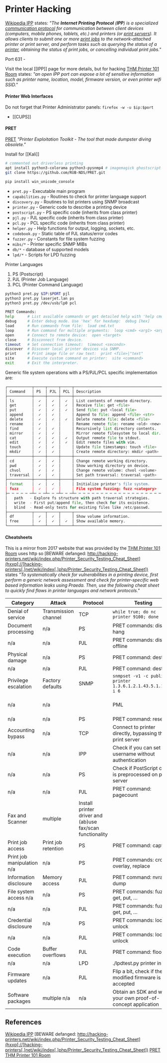 # Printer Hacking 

[Wikipedia IPP](https://en.wikipedia.org/wiki/Internet_Printing_Protocol) states: *"The **Internet Printing Protocol** (**IPP**) is a specialized [communication protocol](https://en.wikipedia.org/wiki/Communication_protocol "Communication protocol") for communication between client devices (computers, mobile phones, tablets, etc.) and printers (or [print servers](https://en.wikipedia.org/wiki/Print_server "Print server")). It allows clients to submit one or more [print jobs](https://en.wikipedia.org/wiki/Print_job "Print job") to the network-attached printer or print server, and perform tasks such as querying the status of a [printer](https://en.wikipedia.org/wiki/Printer_(computing) "Printer (computing)"), obtaining the status of print jobs, or cancelling individual print jobs."*

Port 631 - 

Visit the local [[IPP]] page for more details, but for hacking [THM Printer 101 Room](https://tryhackme.com/r/room/printerhacking101) states: *"an open IPP port can expose a lot of sensitive information such as printer name, location, model, firmware version, or even printer wifi SSID."*

#### Printer Web Interfaces

Do not forget that Printer Administrator panels: `firefox -w -u $ip:$port`
- [[CUPS]]
#### PRET

[PRET](https://github.com/RUB-NDS/PRET) *"Printer Exploitation Toolkit - The tool that made dumpster diving obsolete."*

Install for [[Kali]]
```bash
# commented out driverless printing
apt install python3-colorama python3-pysnmp4 # imagemagick ghostscript
git clone https://github.com/RUB-NDS/PRET.git

```

```powershell
pip install win_unicode_console
```

- `pret.py` - Executable main program
- `capabilities.py` - Routines to check for printer language support
- `discovery.py` - Routines to list printers using SNMP broadcast
- `printer.py` - Generic code to describe a printing device
- `postscript.py` - PS specific code (inherits from class printer)
- `pjl.py` - PJL specific code (inherits from class printer)
- `pcl.py` - PCL specific code (inherits from class printer)
- `helper.py` - Help functions for output, logging, sockets, etc.
- `codebook.py` - Static table of PJL status/error codes
- `fuzzer.py` - Constants for file system fuzzing
- `mibs/*` - Printer specific SNMP MIBs
- `db/*` - database of supported models
- `lpd/*` - Scripts for LPD fuzzing

Printer Languages
1. PS (Postscript)
2. PJL (Printer Job Language)
3. PCL (Printer Command Language)

```bash
python3 pret.py $IP:$PORT pjl
python3 pret.py laserjet.lan ps
python3 pret.py /dev/usb/lp0 pcl

PRET Commands:
help      # List available commands or get detailed help with 'help cmd'.
debug     # Enter debug mode. Use 'hex' for hexdump:  debug [hex]
load      # Run commands from file:  load cmd.txt
loop      # Run command for multiple arguments:  loop <cmd> <arg1> <arg2> …
open      # Connect to remote device:  open <target>
close     # Disconnect from device.
timeout   # Set connection timeout:  timeout <seconds>
discover  # Discover local printer devices via SNMP.
print     # Print image file or raw text:  print <file>|"text"
site      # Execute custom command on printer:  site <command>
exit      # Exit the interpreter.
```

Generic file system operations with a PS/PJL/PCL specific implementation are:
```python
┌───────────┬─────┬─────┬─────┬────────────────────────────────────────┐
│ Command   │ PS  │ PJL │ PCL │ Description                            │
├───────────┼─────┼─────┼─────┼────────────────────────────────────────┤
│ ls        │  ✓  │  ✓  │  ✓  │ List contents of remote directory.     │
│ get       │  ✓  │  ✓  │  ✓  │ Receive file: get <file>               │
│ put       │  ✓  │  ✓  │  ✓  │ Send file: put <local file>            │
│ append    │  ✓  │  ✓  │     │ Append to file: append <file> <str>    │
│ delete    │  ✓  │  ✓  │  ✓  │ Delete remote file: delete <file>      │
│ rename    │  ✓  │     │     │ Rename remote file: rename <old> <new> │
│ find      │  ✓  │  ✓  │     │ Recursively list directory contents.   │
│ mirror    │  ✓  │  ✓  │     │ Mirror remote filesystem to local dir. │
│ cat       │  ✓  │  ✓  │  ✓  │ Output remote file to stdout.          │
│ edit      │  ✓  │  ✓  │  ✓  │ Edit remote files with vim.            │
│ touch     │  ✓  │  ✓  │     │ Update file timestamps: touch <file>   │
│ mkdir     │  ✓  │  ✓  │     │ Create remote directory: mkdir <path>  │
├───────────┼─────┼─────┼─────┼────────────────────────────────────────┤
│ cd        │  ✓  │  ✓  │     │ Change remote working directory.       │
│ pwd       │  ✓  │  ✓  │     │ Show working directory on device.      │
│ chvol     │  ✓  │  ✓  │     │ Change remote volume: chvol <volume>   │
│ traversal │  ✓  │  ✓  │     │ Set path traversal: traversal <path>   │
├───────────┼─────┼─────┼─────┼────────────────────────────────────────┤
│ format    │  ✓  │  ✓  │     │ Initialize printer's file system.      │
│ fuzz      │  ✓  │  ✓  │     │ File system fuzzing: fuzz <category>   │
├─ ─ ─ ─ ─ ─┴─ ─ ─┴─ ─ ─┴─ ─ ─┴─ ─ ─ ─ ─ ─ ─ ─ ─ ─ ─ ─ ─ ─ ─ ─ ─ ─ ─ ─ ┤
│   path   - Explore fs structure with path traversal strategies.      │
│   write  - First put/append file, then check for its existence.      │
│   blind  - Read-only tests for existing files like /etc/passwd.      │
├───────────┬─────┬─────┬─────┬────────────────────────────────────────┤
│ df        │  ✓  │  ✓  │     │ Show volume information.               │
│ free      │  ✓  │  ✓  │  ✓  │ Show available memory.                 │
└───────────┴─────┴─────┴─────┴────────────────────────────────────────┘
```



#### Cheatsheets

 This is a mirror from 2017 website that was provided by the [THM Printer 101 Room](https://tryhackme.com/r/room/printerhacking101) uses http so [BEWARE defanged: http://hacking-printers.net/wiki/index.php/Printer_Security_Testing_Cheat_Sheet](hxxp[://]hacking-printers[.]net/wiki/index[.]php/Printer_Security_Testing_Cheat_Sheet]) states *"To systematically check for vulnerabilities in a printing device, first perform a generic network assessment and check for printer-specific web based information leaks using Praeda. Then, use the following cheat sheet to quickly find flaws in printer languages and network protocols."*

| Category                     | Attack               | Protocol                                                  | Testing                                                       |                     |
| ---------------------------- | -------------------- | --------------------------------------------------------- | ------------------------------------------------------------- | ------------------- |
| Denial of service            | Transmission channel | TCP                                                       | `while true; do nc printer 9100; done`                        |                     |
| Document processing          | n/a                  | PS                                                        | PRET commands: disable, hang                                  |                     |
| n/a                          | n/a                  | PJL                                                       | PRET commands: disable, offline                               |                     |
| Physical damage              | n/a                  | PS                                                        | PRET command: destroy                                         |                     |
| n/a                          | n/a                  | PJL                                                       | PRET command: destroy                                         |                     |
| Privilege escalation         | Factory defaults     | SNMP                                                      | `snmpset -v1 -c public printer 1.3.6.1.2.1.43.5.1.1.3.1 i 6`  |                     |
| n/a                          | n/a                  |                                                           | PML                                                           | PRET command: reset |
| n/a                          | n/a                  | PS                                                        | PRET command: reset                                           |                     |
| Accounting bypass            | n/a                  | TCP                                                       | Connect to printer directly, bypassing the print server       |                     |
| n/a                          | n/a                  | IPP                                                       | Check if you can set a username without authentication        |                     |
| n/a                          | n/a                  | PS                                                        | Check if PostScript code is preprocessed on print server      |                     |
| n/a                          | n/a                  | PJL                                                       | PRET command: pagecount                                       |                     |
| Fax and Scanner              | multiple             | Install printer driver and (ab)use fax/scan functionality |                                                               |                     |
| Print job access             | Print job retention  | PS                                                        | PRET command: capture                                         |                     |
| Print job manipulation   n/a | n/a                  | PS                                                        | PRET commands: cross, overlay, replace                        |                     |
| Information disclosure       | Memory access        | PJL                                                       | PRET command: nvram dump                                      |                     |
| File system access      n/a  | n/a                  | PS                                                        | PRET commands: fuzz, ls, get, put, …                          |                     |
| n/a                          | n/a                  | PJL                                                       | PRET commands: fuzz, ls, get, put, …                          |                     |
| Credential disclosure        | n/a                  | PS                                                        | PRET commands: lock, unlock                                   |                     |
| n/a                          | n/a                  | PJL                                                       | PRET commands: lock, unlock                                   |                     |
| Code execution               | Buffer overflows     | PJL                                                       | PRET command: flood                                           |                     |
| n/a                          | n/a                  | LPD                                                       | ./lpdtest.py printer in                                       |                     |
| Firmware updates             | n/a                  | PJL                                                       | Flip a bit, check if the modified firmware is still accepted  |                     |
| Software packages            | multiple  n/a        | n/a                                                       | Obtain an SDK and write your own proof-of-concept application |                     |

## References

[Wikipedia IPP](https://en.wikipedia.org/wiki/Internet_Printing_Protocol)
[BEWARE defanged: http://hacking-printers.net/wiki/index.php/Printer_Security_Testing_Cheat_Sheet](hxxp[://]hacking-printers[.]net/wiki/index[.]php/Printer_Security_Testing_Cheat_Sheet])
[PRET](https://github.com/RUB-NDS/PRET)
[THM Printer 101 Room](https://tryhackme.com/r/room/printerhacking101) 